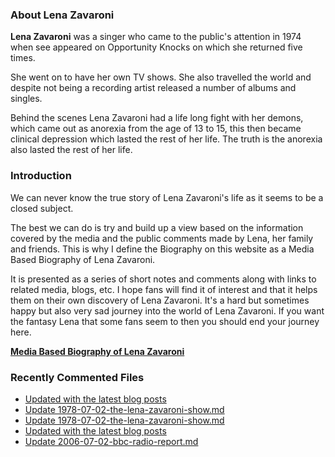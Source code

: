 ### About Lena Zavaroni

<p><strong>Lena Zavaroni</strong> was a singer who came to the public's attention in 1974 when see appeared on Opportunity Knocks on which she returned five times.</p>

<p>She went on to have her own TV shows. She also travelled the world and despite not being a recording artist released a number of albums and singles.</p>

<p>Behind the scenes Lena Zavaroni had a life long fight with her demons, which came out as anorexia from the age of 13 to 15, this then became clinical depression which lasted the rest of her life. The truth is the anorexia also lasted the rest of her life.</p>

### Introduction

<p>We can never know the true story of Lena Zavaroni's life as it seems to be a closed subject.</p>

<p>The best we can do is try and build up a view based on the information covered by the media and the public comments made by Lena, her family and friends. This is why I define the Biography on this website as a Media Based Biography of Lena Zavaroni.</p>

<p>It is presented as a series of short notes and comments along with links to related media, blogs, etc. I hope fans will find it of interest and that it helps them on their own discovery of Lena Zavaroni. It's a hard but sometimes happy but also very sad journey into the world of Lena Zavaroni. If you want the fantasy Lena that some fans seem to then you should end your journey here.</p>

<a href="https://fanzoflenazavaroni.github.io/biography/lena-zavaroni/"><strong>Media Based Biography of Lena Zavaroni</strong></a>

### Recently Commented Files

<!-- BLOG-POST-LIST:START -->
- [Updated with the latest blog posts](https://github.com/FanzOfLenaZavaroni/fanzoflenazavaroni.github.io/commit/3ee56a5f16a27a885ed959d908b175cb4d771c0f)
- [Update 1978-07-02-the-lena-zavaroni-show.md](https://github.com/FanzOfLenaZavaroni/fanzoflenazavaroni.github.io/commit/820d495f531b2cf0d580a30aa98d46ec580ee040)
- [Update 1978-07-02-the-lena-zavaroni-show.md](https://github.com/FanzOfLenaZavaroni/fanzoflenazavaroni.github.io/commit/3951d7a5f324a6dfcec927201cfee1a6859177f3)
- [Updated with the latest blog posts](https://github.com/FanzOfLenaZavaroni/fanzoflenazavaroni.github.io/commit/89c1d22ff141f8246fc8204fbf807b0d1c1ec7f9)
- [Update 2006-07-02-bbc-radio-report.md](https://github.com/FanzOfLenaZavaroni/fanzoflenazavaroni.github.io/commit/e07765e4a5d35052ebf45e52ec604852e58fbea7)
<!-- BLOG-POST-LIST:END -->
